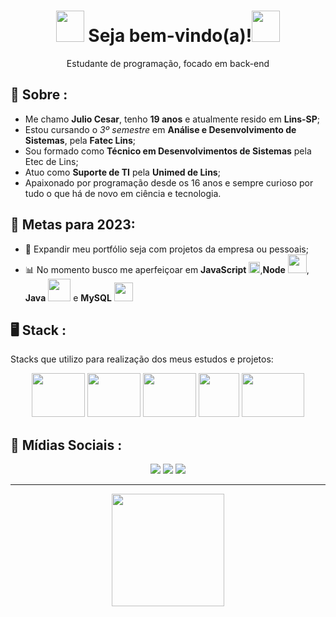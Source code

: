 <h1 align="center"><img src="https://media.giphy.com/media/QssGEmpkyEOhBCb7e1/giphy.gif" width="45px" height="50px"> Seja bem-vindo(a)!<img src="https://media.giphy.com/media/QssGEmpkyEOhBCb7e1/giphy.gif" width="45px" height="50px"></h1>

<p align='center'>
  Estudante de programação, focado em back-end
</p>

## 💭 Sobre :
 - Me chamo **Julio Cesar**, tenho **19 anos** e atualmente resido em **Lins-SP**;
 - Estou cursando o *3º semestre* em **Análise e Desenvolvimento de Sistemas**, pela **Fatec Lins**;
 - Sou formado como **Técnico em Desenvolvimentos de Sistemas** pela Etec de Lins;
 - Atuo como **Suporte de TI** pela **Unimed de Lins**;
 - Apaixonado por programação desde os 16 anos e sempre curioso por tudo o que há de novo em ciência e tecnologia. 

## 🎯 Metas para 2023:
 - 📂 Expandir meu portfólio seja com projetos da empresa ou pessoais;
 - 📊 No momento busco me aperfeiçoar em **JavaScript** <img src="https://cdn3.iconfinder.com/data/icons/logos-and-brands-adobe/512/187_Js-1024.png" width="18px">,**Node** <img src="https://upload.wikimedia.org/wikipedia/commons/thumb/d/d9/Node.js_logo.svg/1200px-Node.js_logo.svg.png" width="30px">, **Java** <img src="https://1000logos.net/wp-content/uploads/2020/09/Java-Logo.png" width="36px"> e **MySQL** <img src="https://i1.wp.com/www.techspace.fr/wp-content/uploads/2016/12/b_1_q_0_p_0.png" width="30px">
 
 ## 🖥️ Stack : 
  
  Stacks que utilizo para realização dos meus estudos e projetos:
  
  <div align="center">
      <img src="https://camo.githubusercontent.com/b3904dc72cb7b7c70cbd7d8f08420fc5bbf08ef606b1a71891b8a097670873e1/68747470733a2f2f6d656469612e67697068792e636f6d2f6d656469612f584178796c524d43647062455755417672382f67697068792e676966" width="85px" height="70px">
      <img src="https://camo.githubusercontent.com/72fd54faa8a39aed97354ea788e55524a47c30e1da23dd321331260ab133a2b5/68747470733a2f2f6d656469612e67697068792e636f6d2f6d656469612f667345615a6c644e43384131504a336d77702f67697068792e676966" width="85px" height="70px">
      <img src="https://media.giphy.com/media/ln7z2eWriiQAllfVcn/giphy.gif" width="85px" height="70px">
      <img src="https://media.giphy.com/media/kdFc8fubgS31b8DsVu/giphy.gif" width="65px" height="70px">
      <img src="https://logos-world.net/wp-content/uploads/2022/07/Java-Logo.png" width="100px" height="70px">
  </div> 
  
  ## 📱 Mídias Sociais :
  <div align="center"> 
    <!-- <a href="link" target="_blank"><img src="https://img.shields.io/badge/-Instagram-%23E4405F?style=for-the-badge&logo=instagram&logoColor=white" target="_blank"></a> -->
    <a href="https://www.linkedin.com/in/julio-cesar-carrillo/" target="_blank"><img src="https://img.shields.io/badge/-LinkedIn-%230077B5?style=for-the-badge&logo=linkedin&logoColor=white" target="_blank"></a>
    <!-- <a href="link" target="_blank"><img src="https://img.shields.io/badge/Twitter-2CA5E0?style=for-the-badge&logo=twitter&logoColor=white" target="_blank"> -->
     <a href="https://github.com/julioCarrilloDEV"><img src="https://img.shields.io/badge/-Github-%23333?style=for-the-badge&logo=github&logoColor=white" target="_blank"></a>
     <a href="#" target="_blank"><img src="https://img.shields.io/badge/Website-7289DA?style=for-the-badge&logo=googlechrome&logoColor=white" target="_blank"></a>
  </div>
  <hr/>
  <div align="center">
    <img src="https://media.giphy.com/media/Q7SKqn3G97xpmfSOvG/giphy.gif" width="180px">
  </div>
